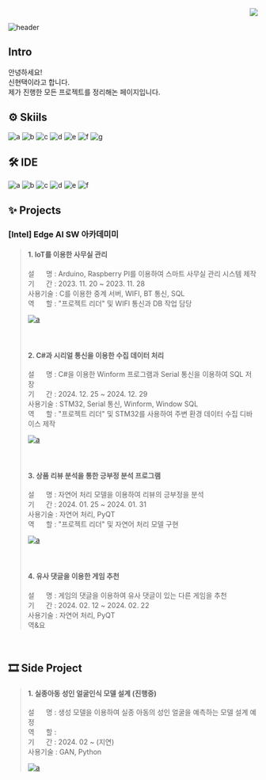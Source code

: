 <div align="right">
<a href="https://hits.seeyoufarm.com"><img src="https://hits.seeyoufarm.com/api/count/incr/badge.svg?url=https%3A%2F%2Fgithub.com%2Fshinht97&count_bg=%2379C83D&title_bg=%23555555&icon=&icon_color=%23E7E7E7&title=hits&edge_flat=false"/></a>
</div>


![header](https://capsule-render.vercel.app/api?type=wave&height=270&color=gradient&text=Portfoilo&reversal=false&textBg=false&fontAlign=50&fontAlignY=39&desc=shinht97&descSize=26)


    
## Intro
안녕하세요!  
신현택이라고 합니다.  
제가 진행한 모든 프로젝트를 정리해논 페이지입니다.


    
## ⚙ Skiils
![a](https://img.shields.io/badge/C-A8B9CC?style=for-the-badge&logo=C&logoColor=white) 
![b](https://img.shields.io/badge/C++-00599C?style=for-the-badge&logo=cplusplus&logoColor=white) 
![c](https://img.shields.io/badge/C%23-512BD4?style=for-the-badge&logo=Csharp&logoColor=white) 
![d](https://img.shields.io/badge/Python-3776AB?style=for-the-badge&logo=python&logoColor=white ) 
![e](https://img.shields.io/badge/STM32-03234B?style=for-the-badge&logo=stmicroelectronics&logoColor=white) 
![f](https://img.shields.io/badge/TensorFlow-FF6F00?style=for-the-badge&logo=TensorFlow&logoColor=white) 
![g](https://img.shields.io/badge/Unity-000000?style=for-the-badge&logo=Unity&logoColor=white)


    
## 🛠 IDE
![a](https://img.shields.io/badge/Visual_Studio-5C2D91?style=for-the-badge&logo=visual%20studio&logoColor=white) 
![b](https://img.shields.io/badge/Visual_Studio_Code-0078D4?style=for-the-badge&logo=visual%20studio%20code&logoColor=white) 
![c](https://img.shields.io/badge/Colab-F9AB00?style=for-the-badge&logo=googlecolab&color=525252) 
![d](https://img.shields.io/badge/PyCharm-000000.svg?&style=for-the-badge&logo=PyCharm&logoColor=white) 
![e](https://img.shields.io/badge/Arduino_IDE-00979D?style=for-the-badge&logo=arduino&logoColor=white) 
![f](https://img.shields.io/badge/STM32CubeIDE-03234B?style=for-the-badge&logo=stmicroelectronics&logoColor=white) 


    
## ✨ Projects
### [Intel] Edge AI SW 아카데미미
> #### 1. IoT를 이용한 사무실 관리  
> 설&nbsp;&nbsp;&nbsp;&nbsp;&nbsp;&nbsp;명 : Arduino, Raspberry PI를 이용하여 스마트 사무실 관리 시스템 제작  
> 기&nbsp;&nbsp;&nbsp;&nbsp;&nbsp;&nbsp;간 : 2023. 11. 20 ~ 2023. 11. 28  
> 사용기술 : C를 이용한 중계 서버, WIFI, BT 통신, SQL  
> 역&nbsp;&nbsp;&nbsp;&nbsp;&nbsp;&nbsp;할 : "프로젝트 리더" 및 WIFI 통신과 DB 작업 담당  
>
><a href="https://github.com/shinht97/IoT_OFFICE_PROJECT">![a](https://img.shields.io/badge/GitHub-100000?style=for-the-badge&logo=github&logoColor=white)</a>  
>  
>
>
>　 
> #### 2. C#과 시리얼 통신을 이용한 수집 데이터 처리  
> 설&nbsp;&nbsp;&nbsp;&nbsp;&nbsp;&nbsp;명 : C#을 이용한 Winform 프로그램과 Serial 통신을 이용하여 SQL 저장  
> 기&nbsp;&nbsp;&nbsp;&nbsp;&nbsp;&nbsp;간 : 2024. 12. 25 ~ 2024. 12. 29  
> 사용기술 : STM32, Serial 통신, Winform, Window SQL  
> 역&nbsp;&nbsp;&nbsp;&nbsp;&nbsp;&nbsp;할 : "프로젝트 리더" 및 STM32를 사용하여 주변 환경 데이터 수집 디바이스 제작   
>  
><a href="https://github.com/shinht97/CS_serial_project">![a](https://img.shields.io/badge/GitHub-100000?style=for-the-badge&logo=github&logoColor=white)</a>  
>  
>
>
>　  
> #### 3. 상품 리뷰 분석을 통한 긍부정 분석 프로그램  
> 설&nbsp;&nbsp;&nbsp;&nbsp;&nbsp;&nbsp;명 : 자연어 처리 모델을 이용하여 리뷰의 긍부정을 분석  
> 기&nbsp;&nbsp;&nbsp;&nbsp;&nbsp;&nbsp;간 : 2024. 01. 25 ~ 2024. 01. 31  
> 사용기술 : 자연어 처리, PyQT  
> 역&nbsp;&nbsp;&nbsp;&nbsp;&nbsp;&nbsp;할 : "프로젝트 리더" 및 자연어 처리 모델 구현  
>  
><a href="https://github.com/shinht97/Comment_analysis">![a](https://img.shields.io/badge/GitHub-100000?style=for-the-badge&logo=github&logoColor=white)</a>  
>  
>
>
>　 
> #### 4. 유사 댓글을 이용한 게임 추천  
> 설&nbsp;&nbsp;&nbsp;&nbsp;&nbsp;&nbsp;명 : 게임의 댓글을 이용하여 유사 댓글이 있는 다른 게임을 추천  
> 기&nbsp;&nbsp;&nbsp;&nbsp;&nbsp;&nbsp;간 : 2024. 02. 12 ~ 2024. 02. 22  
> 사용기술 : 자연어 처리, PyQT  
> 역&요
>  


　 
## 🎞 Side Project  
> #### 1. 실종아동 성인 얼굴인식 모델 설계 (진행중)  
> 설&nbsp;&nbsp;&nbsp;&nbsp;&nbsp;&nbsp;명 : 생성 모델을 이용하여 실종 아동의 성인 얼굴을 예측하는 모델 설계 예정  
> 역&nbsp;&nbsp;&nbsp;&nbsp;&nbsp;&nbsp;할 :  
> 기&nbsp;&nbsp;&nbsp;&nbsp;&nbsp;&nbsp;간 : 2024. 02 ~ (지연)    
> 사용기술 : GAN, Python  
>  
> <a href="https://github.com/shinht97/foot_print_project">![a](https://img.shields.io/badge/GitHub-100000?style=for-the-badge&logo=github&logoColor=white)</a>  
>  


<!--　 
> #### ~~2. K-헤커톤 (디벨롭 중)~~
> &nbsp;&nbsp;&nbsp;설 명 :  
> &nbsp;&nbsp;&nbsp;역 할 :  
> &nbsp;&nbsp;&nbsp;기 간 :  
> 사용기술 : Python  
>   
> ~~<a href="https://github.com/shinht97/foot_print_project">![a](https://img.shields.io/badge/googledocs-4285F4?style=for-the-badge&logo=googledocs&logoColor=white)</a>~~
>  
-->

　 
---

